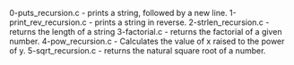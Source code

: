 0-puts_recursion.c - prints a string, followed by a new line.
1-print_rev_recursion.c - prints a string in reverse.
2-strlen_recursion.c - returns the length of a string
3-factorial.c - returns the factorial of a given number.
4-pow_recursion.c - Calculates the value of x raised to the power of y.
5-sqrt_recursion.c - returns the natural square root of a number.
